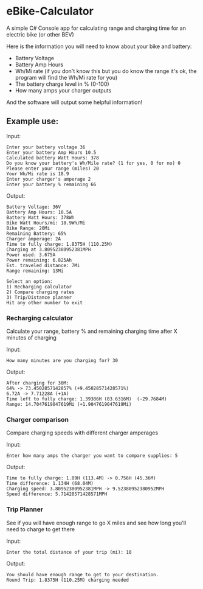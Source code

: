 # eBike-Calculator
A simple C# Console app for calculating range and charging time for an electric bike (or other BEV)

Here is the information you will need to know about your bike and battery:
- Battery Voltage
- Battery Amp Hours
- Wh/Mi rate (if you don't know this but you do know the range it's ok, the program will find the Wh/Mi rate for you)
- The battery charge level in % (0-100)
- How many amps your charger outputs

And the software will output some helpful information!

## Example use: 

Input: 
```
Enter your battery voltage 36
Enter your battery Amp Hours 10.5
Calculated battery Watt Hours: 378
Do you know your battery's Wh/Mile rate? (1 for yes, 0 for no) 0
Please enter your range (miles) 20
Your Wh/Mi rate is 18.9
Enter your charger's amperage 2
Enter your battery % remaining 66
```

Output: 
```
Battery Voltage: 36V
Battery Amp Hours: 10.5A
Battery Watt Hours: 378Wh
Bike Watt Hours/mi: 18.9Wh/Mi
Bike Range: 20Mi
Remaining Battery: 65%
Charger amperage: 2A
Time to fully charge: 1.8375H (110.25M)
Charging at 3.80952380952381MPH
Power used: 3.675A
Power remaining: 6.825Ah
Est. traveled distance: 7Mi
Range remaining: 13Mi

Select an option:
1) Recharging calculator
2) Compare charging rates
3) Trip/Distance planner
Hit any other number to exit
```


### Recharging calculator

Calculate your range, battery % and remaining charging time after X minutes of charging

Input:
```
How many minutes are you charging for? 30
```

Output:
```
After charging for 30M:
64% -> 73.4502857142857% (+9.45028571428571%)
6.72A -> 7.71228A (+1A)
Time left to fully charge: 1.39386H (83.6316M)  (-29.7684M)
Range: 14.7047619047619Mi (+1.9047619047619Mi)
```

### Charger comparison
Compare charging speeds with different charger amperages

Input:
```
Enter how many amps the charger you want to compare supplies: 5
```

Output:
```
Time to fully charge: 1.89H (113.4M) -> 0.756H (45.36M)
Time difference: 1.134H (68.04M)
Charging speed: 3.80952380952381MPH -> 9.52380952380952MPH
Speed difference: 5.71428571428571MPH
```


### Trip Planner
See if you will have enough range to go X miles and see how long you'll need to charge to get there

Input:
```
Enter the total distance of your trip (mi): 10
```

Output:
```
You should have enough range to get to your destination.
Round Trip: 1.8375H (110.25M) charging needed
```
